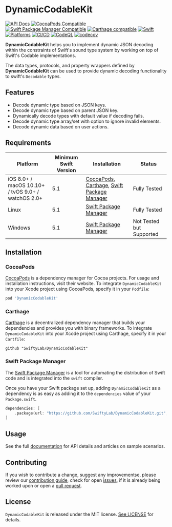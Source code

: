 # DynamicCodableKit

[![API Docs](http://img.shields.io/badge/Read_the-docs-2196f3.svg)](https://swiftylab.github.io/DynamicCodableKit/documentation/dynamiccodablekit/)
[![CocoaPods Compatible](https://img.shields.io/cocoapods/v/DynamicCodableKit.svg?label=CocoaPods&color=C90005)](https://badge.fury.io/co/DynamicCodableKit)
[![Swift Package Manager Compatible](https://img.shields.io/github/v/tag/SwiftyLab/DynamicCodableKit?label=SPM&color=DE5D43)](https://badge.fury.io/gh/SwiftyLab%2FDynamicCodableKit)
[![Carthage compatible](https://img.shields.io/badge/Carthage-compatible-4BC51D.svg)](https://github.com/Carthage/Carthage)
[![Swift](https://img.shields.io/badge/Swift-5-orange)](https://img.shields.io/badge/Swift-5-DE5D43)
[![Platforms](https://img.shields.io/badge/Platforms-all-sucess)](https://img.shields.io/badge/Platforms-all-sucess)
[![CI/CD](https://github.com/SwiftyLab/DynamicCodableKit/actions/workflows/main.yml/badge.svg?event=push)](https://github.com/SwiftyLab/DynamicCodableKit/actions/workflows/main.yml)
[![CodeQL](https://github.com/SwiftyLab/DynamicCodableKit/actions/workflows/codeql-analysis.yml/badge.svg?event=schedule)](https://github.com/SwiftyLab/DynamicCodableKit/actions/workflows/codeql-analysis.yml)
[![codecov](https://codecov.io/gh/SwiftyLab/DynamicCodableKit/branch/main/graph/badge.svg?token=QIM4SKWNCS)](https://codecov.io/gh/SwiftyLab/DynamicCodableKit)

**DynamicCodableKit** helps you to implement dynamic JSON decoding within the constraints of Swift's sound type system by working on top of Swift's Codable implementations.

The data types, protocols, and property wrappers defined by **DynamicCodableKit** can be used to provide dynamic decoding functionality to swift's `Decodable` types.

## Features

- Decode dynamic type based on JSON keys.
- Decode dynamic type based on parent JSON key.
- Dynamically decode types with default value if decoding fails.
- Decode dynamic type array/set with option to ignore invalid elements.
- Decode dynamic data based on user actions.

## Requirements

| Platform | Minimum Swift Version | Installation | Status |
| --- | --- | --- | --- |
| iOS 8.0+ / macOS 10.10+ / tvOS 9.0+ / watchOS 2.0+ | 5.1 | [CocoaPods](#cocoapods), [Carthage](#carthage), [Swift Package Manager](#swift-package-manager) | Fully Tested |
| Linux | 5.1 | [Swift Package Manager](#swift-package-manager) | Fully Tested |
| Windows | 5.1 | [Swift Package Manager](#swift-package-manager) | Not Tested but Supported |

## Installation

### CocoaPods

[CocoaPods](https://cocoapods.org) is a dependency manager for Cocoa projects. For usage and installation instructions, visit their website. To integrate `DynamicCodableKit` into your Xcode project using CocoaPods, specify it in your `Podfile`:

```ruby
pod 'DynamicCodableKit'
```

### Carthage

[Carthage](https://github.com/Carthage/Carthage) is a decentralized dependency manager that builds your dependencies and provides you with binary frameworks. To integrate `DynamicCodableKit` into your Xcode project using Carthage, specify it in your `Cartfile`:

```ogdl
github "SwiftyLab/DynamicCodableKit"
```

### Swift Package Manager

The [Swift Package Manager](https://swift.org/package-manager/) is a tool for automating the distribution of Swift code and is integrated into the `swift` compiler.

Once you have your Swift package set up, adding `DynamicCodableKit` as a dependency is as easy as adding it to the `dependencies` value of your `Package.swift`.

```swift
dependencies: [
    .package(url: "https://github.com/SwiftyLab/DynamicCodableKit.git", .upToNextMajor(from: "1.0.0"))
]
```

## Usage

See the full [documentation](https://swiftylab.github.io/DynamicCodableKit/documentation/dynamiccodablekit/) for API details and articles on sample scenarios.

## Contributing

If you wish to contribute a change, suggest any improvementse,
please review our [contribution guide](CONTRIBUTING.md),
check for open [issues](https://github.com/SwiftyLab/DynamicCodableKit/issues), if it is already being worked upon
or open a [pull request](https://github.com/SwiftyLab/DynamicCodableKit/pulls).

## License

`DynamicCodableKit` is released under the MIT license. [See LICENSE](LICENSE) for details.